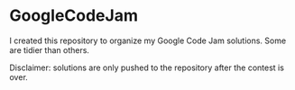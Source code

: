# GoogleCodeJam
I created this repository to organize my Google Code Jam solutions. Some are tidier than others.

Disclaimer: solutions are only pushed to the repository after the contest is over.
